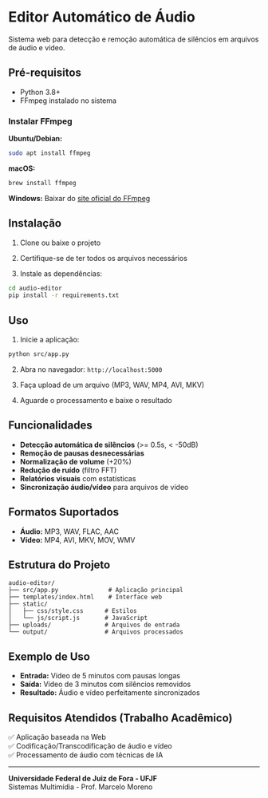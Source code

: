 # Editor Automático de Áudio

Sistema web para detecção e remoção automática de silêncios em arquivos de áudio e vídeo.

## Pré-requisitos

- Python 3.8+
- FFmpeg instalado no sistema

### Instalar FFmpeg

**Ubuntu/Debian:**
```bash
sudo apt install ffmpeg
```

**macOS:**
```bash
brew install ffmpeg
```

**Windows:**
Baixar do [site oficial do FFmpeg](https://ffmpeg.org/download.html)

## Instalação

1. Clone ou baixe o projeto

2. Certifique-se de ter todos os arquivos necessários

3. Instale as dependências:
```bash
cd audio-editor
pip install -r requirements.txt
```

## Uso

1. Inicie a aplicação:
```bash
python src/app.py
```

2. Abra no navegador: `http://localhost:5000`

3. Faça upload de um arquivo (MP3, WAV, MP4, AVI, MKV)

4. Aguarde o processamento e baixe o resultado

## Funcionalidades

- **Detecção automática de silêncios** (>= 0.5s, < -50dB)
- **Remoção de pausas desnecessárias**
- **Normalização de volume** (+20%)
- **Redução de ruído** (filtro FFT)
- **Relatórios visuais** com estatísticas
- **Sincronização áudio/vídeo** para arquivos de vídeo

## Formatos Suportados

- **Áudio:** MP3, WAV, FLAC, AAC
- **Vídeo:** MP4, AVI, MKV, MOV, WMV

## Estrutura do Projeto

```
audio-editor/
├── src/app.py              # Aplicação principal
├── templates/index.html    # Interface web
├── static/
│   ├── css/style.css      # Estilos
│   └── js/script.js       # JavaScript
├── uploads/               # Arquivos de entrada
└── output/                # Arquivos processados
```

## Exemplo de Uso

- **Entrada:** Vídeo de 5 minutos com pausas longas
- **Saída:** Vídeo de 3 minutos com silêncios removidos
- **Resultado:** Áudio e vídeo perfeitamente sincronizados

## Requisitos Atendidos (Trabalho Acadêmico)

✅ Aplicação baseada na Web  
✅ Codificação/Transcodificação de áudio e vídeo  
✅ Processamento de áudio com técnicas de IA  

---

**Universidade Federal de Juiz de Fora - UFJF**  
Sistemas Multimídia - Prof. Marcelo Moreno